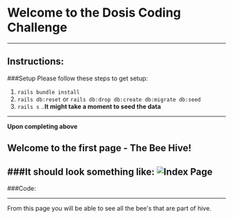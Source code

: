 # Welcome to the Dosis Coding Challenge
------------------------
## Instructions:
  ###Setup
  Please follow these steps to get setup: 
  1) `rails bundle install`
  2)  `rails db:reset` or `rails db:drop db:create db:migrate db:seed`
  3) `rails s`
   ..**It might take a moment to seed the data**
  
 
  
 -----------------------
 **Upon completing above**
 ## Welcome to the first page - The Bee Hive!
 ###It should look something like:
 ![Index Page](https://github.com/Micjoey/Dosis/blob/master/app/assets/images/index_page.jpg)
 ----------
 ###Code:
 
 
 
 ------
 From this page you will be able to see all the bee's that are part of hive.
 
